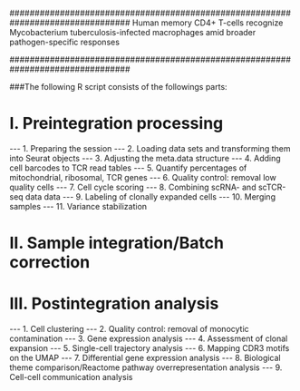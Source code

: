 ################################################################################
Human memory CD4+ T-cells recognize Mycobacterium tuberculosis-infected macrophages amid broader pathogen-specific responses

################################################################################

###The following R script consists of the followings parts:

# I. Preintegration processing
--- 1. Preparing the session
--- 2. Loading data sets and transforming them into Seurat objects
--- 3. Adjusting the meta.data structure
--- 4. Adding cell barcodes to TCR read tables
--- 5. Quantify percentages of mitochondrial, ribosomal, TCR genes
--- 6. Quality control: removal low quality cells
--- 7. Cell cycle scoring
--- 8. Combining scRNA- and scTCR-seq data data
--- 9. Labeling of clonally expanded cells
--- 10. Merging samples
--- 11. Variance stabilization

# II. Sample integration/Batch correction

# III. Postintegration analysis
--- 1. Cell clustering
--- 2. Quality control: removal of monocytic contamination
--- 3. Gene expression analysis
--- 4. Assessment of clonal expansion
--- 5. Single-cell trajectory analysis
--- 6. Mapping CDR3 motifs on the UMAP
--- 7. Differential gene expression analysis
--- 8. Biological theme comparison/Reactome pathway overrepresentation analysis
--- 9. Cell-cell communication analysis
